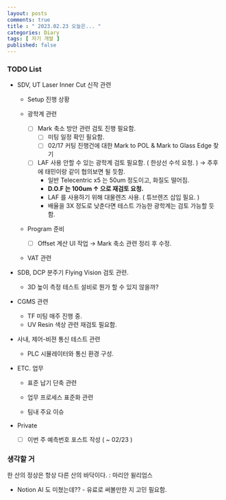 ```yaml
---
layout: posts
comments: true
title : " 2023.02.23 오늘은... "
categories: Diary
tags: [ 자기 개발 ]
published: false
---
```


### TODO List
- SDV, UT Laser Inner Cut 신작 관련   

   - Setup 진행 상황

   - 광학계 관련
      - [ ] Mark 축소 방안 관련 검토 진행 필요함.
         - [ ] 미팅 일정 확인 필요함.
         - [ ] 02/17 커팅 진행건에 대한 Mark to POL & Mark to Glass Edge 찾기

      - [ ] LAF 사용 안할 수 있는 광학계 검토 필요함. ( 한상선 수석 요청. ) → 추후에 태민이랑 같이 협의보면 될 듯함.
         - 일반 Telecentric x5 는 50um 정도이고, 화질도 떨어짐.
         - **D.O.F 는 100um ↑ 으로 재검토 요청.**
         - LAF 를 사용하기 위해 대물렌즈 사용. ( 튜브렌즈 삽입 필요. )
         - 배율을 3X 정도로 낮춘다면 테스트 가능한 광학계는 검토 가능할 듯 함.

   - Program 준비
      - [ ] Offset 계산 UI 작업 → Mark 축소 관련 정리 후 수정.
   
   - VAT 관련

- SDB, DCP 분주기 Flying Vision 검토 관련.
   - 3D 높이 측정 테스트 설비로 뭔가 할 수 있지 않을까?

- CGMS 관련
   - TF 미팅 매주 진행 중.
   - UV Resin 색상 관련 재검토 필요함.

- 사내, 제어-비젼 통신 테스트 관련
   - PLC 시뮬레이터와 통신 환경 구성.

- ETC. 업무
   - 표준 납기 단축 관련
   
   - 업무 프로세스 표준화 관련

   - 팀내 주요 이슈

- Private
   - [ ] 이번 주 예측번호 포스트 작성 ( ~ 02/23 )

### 생각할 거

한 산의 정상은 항상 다른 산의 바닥이다.
 : 마리안 윌리엄스

- Notion AI 도 미쳤는데?? - 유료로 써볼만한 지 고민 필요함.